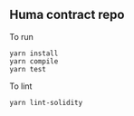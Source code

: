 ## Huma contract repo
To run
```
yarn install
yarn compile
yarn test
```

To lint
```
yarn lint-solidity
```